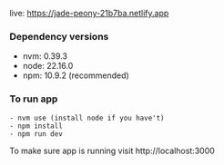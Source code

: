 live: https://jade-peony-21b7ba.netlify.app

### Dependency versions
- nvm: 0.39.3
- node: 22.16.0
- npm: 10.9.2 (recommended)

### To run app
```
- nvm use (install node if you have't)
- npm install
- npm run dev
```

To make sure app is running visit http://localhost:3000

